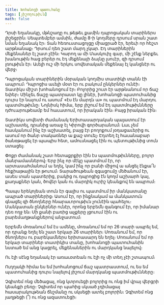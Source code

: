 ```yaml
---
title: Խոհանոցի պատուհանը
tags: [յիշողութիւն]
math: false
---
```


Դրսի եղանակը, մթնշաղը ու թեթեւ քամին դպրոցական տարիներս յիշեցրին։ Սեպտեմբեր ամսին, ժամը 8-ի կողմերը դրսում սրան շատ նման եղանակ էր։ Տան հեռուստացոյցը միացրած էր, երեւի որ հեշտ արթնանաք։ Դրսում դեռ շատ մարդ չկար. Էդ տարիներին մեքենաներ էլ շատ չէին։ Կարող ա մի Մասկուիչ գար, մի շէնք ներքեւ խանութին հաց բերեր ու էդ մեքենայի ձայնը լսուէր, զի դրսում լռութիւն էր։ Աւելի ուշ մի երկու սովետական մեքենայ էլ կանցնէր ու վերջ։

Դպրոցական տարիներին մօրական կողմիս տատիկի տանն էի ապրում։ Դպրոցիս աւելի մօտ էր ու բակում ընկերներ ունէի։ Տատիկս միշտ խոհանոցում էր։ Բոլորից շուտ էր արթնանում որ ճաշ եփեր։ Մինչեւ ճաշը պատրաստ կը լինէր, խոհանոցի պատուհանից դուրս էր նայում ու ասում՝ «էս էն մարդն ա» ու պատմում էդ մարդու պատմութիւնը։ Նոյնիսկ հիմա, երբ յիշում եմ էդ պատմութիւնները դժուարութեամբ եմ հաւատում, որ իրական էին։ Բայց իրական էին։

Տատիկս սովետի ժամանակ Երիտասարդական պալատում էր աշխատել, դրանից առաջ էլ Կիրովի գործարանում։ Լաւ չեմ հասկանում ինչ էր աշխատել, բայց էր բողոքում յօդացաւերից ու ասում որ ծանր տակառներ ա քաշ տուել։ Էդտեղ էլ հաւանաբար ծանօթացել էր պապիս հետ, ամուսնացել էին ու պետութիւնից տուն ստացել։

Փոքր ժամանակ շատ հետաքրքիր էին էս պատմութիւնները, բոլոր մանրամասներով։ Երբ ինչ որ մէկը պատմում էր, որ արտասահմանում ա եղել, կամ ինչ որ բանի միջով ա անցել էնքա՜ն հեքիաթային էր թուում։ Տարածութեան զգացումը մեծանում էր, ասես տան պատերից, բակից ու դպրոցից էն կողմ աշխարհ կայ, քաղաքներ կան, ծովեր կան ու մարդիկ ուրիշ կեանքով են ապրում։

Պապս երեկոյեան տուն էր գալիս ու պատմում իր մանկատանը ապրած տարիներից։ Ասում էր, որ ինքնակամ ա մանկատուն գնացել զի ծնողները հնարաւորութիւն չունէին պահելու։ Մանկատան ընկերներ ունէր, որոնց երբեմն զանգում էր, որ իմանար դեռ ողջ են։ Մի քանի բառից աչքերը լցուում էին ու բարեմաղթանքներով անջատում։

Երբեմն մոռանում եմ էս ամենը, մոռանում եմ որ 26 տարի ապրել եմ, որ դրանք եղել են շատ երկար 26 տարիներ։ Մոռանում եմ, որ ծնողներս ու բարեկամներս երիտասարդ են եղել։ Մոռանում եմ որ երկար տարիներ տատիկիս տանը, խոհանոցի պատուհանին նստած եմ անց կացրել, մեքենաներին ու մարդկանց նայելով։

Ու էլի սէնց եղանակ էր առաւօտեան ու էլի ոչ մի տեղ չէի շտապում։

Ուղղակի հիմա ես եմ խոհանոցում ճաշ պատրաստում, ու ես եմ պատուհանից դուրս նայելով յիշում մարդկանց պատմութիւնները։

Չգիտեմ ոնց մեծացայ, ոնց կտրուեցի բոլորից ու ոնց իմ վրայ վերցրի կեանքի բեռը։ Չգիտեմ որ պահից սկսած չդիմացայ հասարակութեան ճնշմանը ու սկսեցի ատել բոլորին։ Չգիտեմ ոնց յաղթեցի (՞) ու ոնց ազատուեցի։
